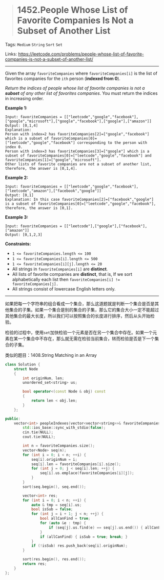 > # 1452.People Whose List of Favorite Companies Is Not a Subset of Another List

Tags: `Medium` `String` `Sort` `Set`

Links: https://leetcode.com/problems/people-whose-list-of-favorite-companies-is-not-a-subset-of-another-list/

-----

Given the array `favoriteCompanies` where `favoriteCompanies[i]` is the list of favorites companies for the `ith` person (**indexed from 0**).

*Return the indices of people whose list of favorite companies is not a **subset** of any other list of favorites companies*. You must return the indices in increasing order.

**Example 1:**

```
Input: favoriteCompanies = [["leetcode","google","facebook"],["google","microsoft"],["google","facebook"],["google"],["amazon"]]
Output: [0,1,4] 
Explanation: 
Person with index=2 has favoriteCompanies[2]=["google","facebook"] which is a subset of favoriteCompanies[0]=["leetcode","google","facebook"] corresponding to the person with index 0. 
Person with index=3 has favoriteCompanies[3]=["google"] which is a subset of favoriteCompanies[0]=["leetcode","google","facebook"] and favoriteCompanies[1]=["google","microsoft"]. 
Other lists of favorite companies are not a subset of another list, therefore, the answer is [0,1,4].
```

**Example 2:**

```
Input: favoriteCompanies = [["leetcode","google","facebook"],["leetcode","amazon"],["facebook","google"]]
Output: [0,1] 
Explanation: In this case favoriteCompanies[2]=["facebook","google"] is a subset of favoriteCompanies[0]=["leetcode","google","facebook"], therefore, the answer is [0,1].
```

**Example 3:**

```
Input: favoriteCompanies = [["leetcode"],["google"],["facebook"],["amazon"]]
Output: [0,1,2,3]
```

**Constraints:**

- `1 <= favoriteCompanies.length <= 100`
- `1 <= favoriteCompanies[i].length <= 500`
- `1 <= favoriteCompanies[i][j].length <= 20`
- All strings in `favoriteCompanies[i]` are **distinct**.
- All lists of favorite companies are **distinct**, that is, If we sort alphabetically each list then `favoriteCompanies[i] != favoriteCompanies[j].`
- All strings consist of lowercase English letters only.

------

如果把每一个字符串的组合看成一个集合，那么这道题就是判断一个集合是否是其他集合的子集。如果一个集合是别的集合的子集，那么它的集合大小一定不能超过其他集合的最大长度，所以我们可以按照集合的长度进行排序，然后从头开始检验。

检验的过程中，使用`set`加快检验一个元素是否在另一个集合中存在。如果一个元素在某一个集合中不存在，那么就无需在检验当前集合，转而检验是否是下一个集合的子集。

类似的题目：1408.String Matching in an Array

```c++
class Solution {
	struct Node
	{
		int originNum, len;
		unordered_set<string> us;

		bool operator<(const Node & obj) const
		{
			return len < obj.len;
		}
	};

public:
    vector<int> peopleIndexes(vector<vector<string>>& favoriteCompanies) {
    	std::ios_base::sync_with_stdio(false);
		cin.tie(NULL);
		cout.tie(NULL);

		int n = favoriteCompanies.size();
		vector<Node> seq(n);
		for (int i = 0; i < n; ++i) {
			seq[i].originNum = i;
			seq[i].len = favoriteCompanies[i].size();
			for (int j = 0; j < seq[i].len; ++j) {
				seq[i].us.emplace(favoriteCompanies[i][j]);
			}
		}
		sort(seq.begin(), seq.end());

		vector<int> res;
		for (int i = 0; i < n; ++i) {
			auto & tmp = seq[i].us;
			bool isSub = false;
			for (int j = i + 1; j < n; ++j) {
				bool allCanFind = true;
				for (auto &e : tmp) {
					if (seq[j].us.find(e) == seq[j].us.end()) { allCanFind = false; break; }
				}
				if (allCanFind) { isSub = true; break; }
			}
			if (!isSub) res.push_back(seq[i].originNum);
		}

		sort(res.begin(), res.end());
		return res;
    }
};
```


